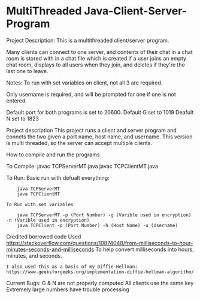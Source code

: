 # MultiThreaded Java-Client-Server-Program

Project Description:
This is a multithreaded client/server program.

Many clients can connect to one server, and contents of their chat in a chat room
is stored with in a chat file which is created if a user joins an empty chat room,
displays to all users when they join, and deletes if they're the last one to leave.

Notes: To run with set variables on client, not all 3 are required.
       
Only username is required, and will be prompted for one if
 one is not entered.

Default port for both programs is set to 20600.
Default G set to 1019
Deafult N set to 1823

 Project description
	This project runs a client and server program and connets the two given a 
	port name, host name, and username.
	This version is multi threaded, so the server can accept multiple clients.

 How to compile and run the programs
	
  To Compile:
		javac TCPServerMT.java
		javac TCPClientMT.java

  To Run:
		Basic run with defualt everything:
		
		java TCPServerMT
		java TCPClientMT

	To Run with set variables
		
		java TCPServerMT -p (Port Number) -g (Varible used in encryption) -n (Varible used in encryption)
		java TCPClient -p (Port Number) -h (Host Name) -u (Username)

 Credited borrowed code
	Used https://stackoverflow.com/questions/10874048/from-milliseconds-to-hour-minutes-seconds-and-milliseconds
	To help convert milliseconds into hours, minutes, and seconds.

	I also used this as a basis of my Diffie-Hellman:
	https://www.geeksforgeeks.org/implementation-diffie-hellman-algorithm/
  
  Current Bugs:
  G & N are not properly computed
  All clients use the same key
  Extremely large numbers have trouble processing
